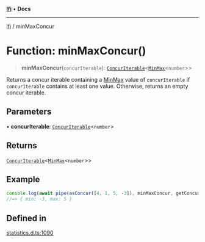 [**lfi**](../readme.md) • **Docs**

***

[lfi](../globals.md) / minMaxConcur

# Function: minMaxConcur()

> **minMaxConcur**(`concurIterable`): [`ConcurIterable`](../type-aliases/ConcurIterable.md)\<[`MinMax`](../type-aliases/MinMax.md)\<`number`\>\>

Returns a concur iterable containing a [MinMax](../type-aliases/MinMax.md) value of
`concurIterable` if `concurIterable` contains at least one value. Otherwise,
returns an empty concur iterable.

## Parameters

• **concurIterable**: [`ConcurIterable`](../type-aliases/ConcurIterable.md)\<`number`\>

## Returns

[`ConcurIterable`](../type-aliases/ConcurIterable.md)\<[`MinMax`](../type-aliases/MinMax.md)\<`number`\>\>

## Example

```js
console.log(await pipe(asConcur([4, 1, 5, -3]), minMaxConcur, getConcur))
//=> { min: -3, max: 5 }
```

## Defined in

[statistics.d.ts:1090](https://github.com/TomerAberbach/lfi/blob/a3eb3a94b2928b5200a7bcd0a14fdc70f0cb5947/src/operations/statistics.d.ts#L1090)
